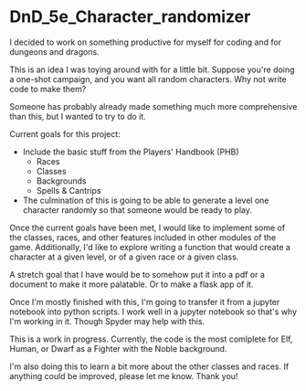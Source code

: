 # DnD_5e_Character_randomizer

I decided to work on something productive for myself for coding and for dungeons and dragons.

This is an idea I was toying around with for a little bit. Suppose you're doing a one-shot campaign, and you want all random characters. Why not write code to make them?


Someone has probably already made something much more comprehensive than this, but I wanted to try to do it.

Current goals for this project:
* Include the basic stuff from the Players' Handbook (PHB)
  + Races
  + Classes
  + Backgrounds
  + Spells & Cantrips
* The culmination of this is going to be able to generate a level one character randomly so that someone would be ready to play.

Once the current goals have been met, I would like to implement some of the classes, races, and other features included in other modules of the game. Additionally, I'd like to explore writing a function that would create a character at a given level, or of a given race or a given class.

A stretch goal that I have would be to somehow put it into a pdf or a document to make it more palatable. Or to make a flask app of it. 

Once I'm mostly finished with this, I'm going to transfer it from a jupyter notebook into python scripts. I work well in a jupyter notebook so that's why I'm working in it. Though Spyder may help with this. 

This is a work in progress. Currently, the code is the most comlplete for Elf, Human, or Dwarf as a Fighter with the Noble background.

I'm also doing this to learn a bit more about the other classes and races. If anything could be improved, please let me know. Thank you!
